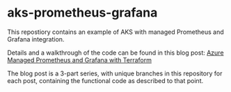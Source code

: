 # aks-prometheus-grafana
This repostiory contains an example of AKS with managed Prometheus and Grafana integration.

Details and a walkthrough of the code can be found in this blog post: [Azure Managed Prometheus and Grafana with Terraform](https://faultbucket.ca/2023/06/azure-managed-prometheus-and-grafana-with-terraform-part-1/)

The blog post is a 3-part series, with unique branches in this repository for each post, containing the functional code as described to that point.
